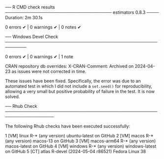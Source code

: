 ── R CMD check results ─────────────────────────────────── estimators 0.8.3 ────
Duration: 2m 30.1s

0 errors ✔ | 0 warnings ✔ | 0 notes ✔


── Windows Devel Check ───────────────────────────────────────────────────────── 

0 errors ✔ | 0 warnings ✔ | 1 note 

CRAN repository db overrides:
  X-CRAN-Comment: Archived on 2024-04-23 as issues were not corrected in time.

These issues have been fixed. Specifically, the error was due to an automated
test in which I did not include a `set.seed()` for reproducibility, allowing a
very small but positive probability of failure in the test. It is now solved.

── Rhub Check ────────────────────────────────────────────────────────────────── 

The following Rhub checks have been executed successfully: 

1 [VM] linux          R-* (any version)             ubuntu-latest on GitHub
2 [VM] macos          R-* (any version)             macos-13 on GitHub
3 [VM] macos-arm64    R-* (any version)             macos-latest on GitHub
4 [VM] windows        R-* (any version)             windows-latest on GitHub
5 [CT] atlas          R-devel (2024-05-04 r86521)   Fedora Linux 38
